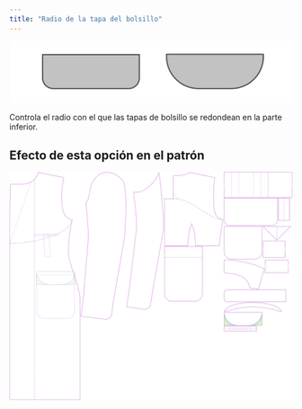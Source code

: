 ```yaml
---
title: "Radio de la tapa del bolsillo"
---
```


![Radio de la tapa del bolsillo](pocketflapradius.svg)

Controla el radio con el que las tapas de bolsillo se redondean en la parte inferior.

## Efecto de esta opción en el patrón

![Esta imagen muestra el efecto de esta opción superponiendo varias variantes que tienen un valor diferente para esta opción](carlton_pocketflapradius_sample.svg "Efecto de esta opción en el patrón")
